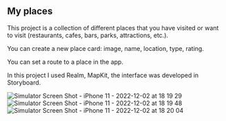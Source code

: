 ## My places



This project is a collection of different places that you have visited or want to visit (restaurants, cafes, bars, parks, attractions, etc.).

You can create a new place card: image, name, location, type, rating.

You can set a route to a place in the app.

In this project I used Realm, MapKit, the interface was developed in Storyboard.


![Simulator Screen Shot - iPhone 11 - 2022-12-02 at 18 19 29](https://user-images.githubusercontent.com/106093762/205343612-0b69ca5d-b65a-479c-aa71-763d3f1942a7.png)
![Simulator Screen Shot - iPhone 11 - 2022-12-02 at 18 19 48](https://user-images.githubusercontent.com/106093762/205343619-ba5077a6-a94c-49cc-b46b-268c47554fd3.png)
![Simulator Screen Shot - iPhone 11 - 2022-12-02 at 18 20 04](https://user-images.githubusercontent.com/106093762/205343620-132d8f0e-9913-4d39-93ce-7af305a9add7.png)
